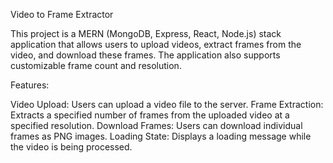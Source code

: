 Video to Frame Extractor

This project is a MERN (MongoDB, Express, React, Node.js) stack application that allows users to upload videos, extract frames from the video, and download these frames. The application also supports customizable frame count and resolution.

Features:

Video Upload: Users can upload a video file to the server.
Frame Extraction: Extracts a specified number of frames from the uploaded video at a specified resolution.
Download Frames: Users can download individual frames as PNG images.
Loading State: Displays a loading message while the video is being processed.
